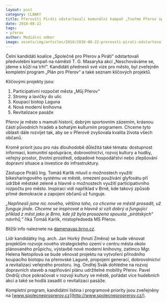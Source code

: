 ```yaml
---
layout: post
category: CLANKY
title: Přerovští Piráti odstartovali komunální kampaň „Tvořme Přerov společně“
date: 2018-08-22
tags: 
- přerov
author: Mediální odbor
image: assets/img/articles/2018/2018-08-22-prerovsti-pirati-odstartovali-komunalni-kampan-tvorme-prerov-spolecne.jpg  #751x422 pixelu
---
```

Čelní kandidáti koalice „Společně pro Přerov a Piráti“ odstartovali předvolební kampaň na náměstí T. G. Masaryka akcí „Neschováváme se, jdeme s kůží na trh!“. Kandidáti přednesli své vize pro město, byl zveřejněn kompletní program „Plán pro Přerov“ a také seznam klíčových projektů.

Klíčovými projekty jsou:
1. Participativní rozpočet města „Můj Přerov“
2. Stromy a lavičky do ulic
3. Koupací biotop Laguna
4. Nová moderní knihovna
5. Revitalizace pasáže

Přerov je město s mamutí historií, dobrým sportovním zázemím, krásnou částí původních hradeb a bohatým kulturním programem. Chceme tyto oblasti dále rozvíjet tak, aby se v Přerově zvyšovala kvalita života všech občanů.

Kromě priorit jsou pro nás dlouhodobě důležitá také témata: dostupnost informací, komunitní spolupráce, dobrovolnictví, rozvoj kultury a hudby, veřejný prostor, životní prostředí, odpadové hospodářství nebo zlepšování dopravní situace a investice do infrastruktury.

Zástupce Pirátů Ing. Tomáš Karlík mluvil o možnostech využití bikesharingového systému ve městě, omezení používání glyfosátu při údržbě městské zeleně a hlavně o možnostech využití participativního rozpočtu pro město. Inspiraci vidí například v Brně, kde takový způsob přímé demokracie a zapojení občanů už funguje.

*„Nepřinesli jsme nic nového, většina toho, co chceme ve městě prosadit, už funguje jinde. Chceme se inspirovat a hlavně si vzít dobrý a fungující příklad z měst jako je Brno, kde již byla prosazena spousta „pirátských“ návrhů,“* říká Tomáš Karlík, místopředseda MS Přerov.

Bližší info naleznete na [damenavas.brno.cz](https://damenavas.brno.cz/).

Lídr kandidátky Ing. arch. Jan Horký (hnutí Změna) se bude věnovat projektům rozvoje nového strategického území v centru města okolo plánovaného průpichu, výstavbě nové moderní knihovny, zatímco Mgr. Helena Netopilová se bude věnovat projektu na vytvoření přírodního koupacího biotopu na přerovské Laguně, propojení generací, dobrovolnictví a revitalizaci veřejného prostoru. Ing. Ondřej Svák dohlédne na rozvoj dopravních staveb a naplňování plánu udržitelné mobility Přerov. Pavel Ondrůj chce pokračovat v rozvoji kultury ve městě, pořádat více hudebních akcí a také se hodlá zasadit o revitalizaci pasáže.

Kompletní program, kandidátní listina i programové priority jsou zveřejněny na [www.spolecneproprerov.cz](http://www.spolecneproprerov.cz/).
